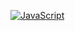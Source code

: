 


[![JavaScript](https://img.shields.io/badge/--F7DF1E?logo=javascript&logoColor=000)](https://www.javascript.com/)
